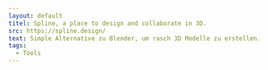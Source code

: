 ```yaml
---
layout: default
titel: Spline, a place to design and collaborate in 3D.
src: https://spline.design/
text: Simple Alternative zu Blender, um rasch 3D Modelle zu erstellen.
tags:
  - Tools
---
```

